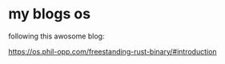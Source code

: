 # my blogs os
following this awosome blog:

https://os.phil-opp.com/freestanding-rust-binary/#introduction